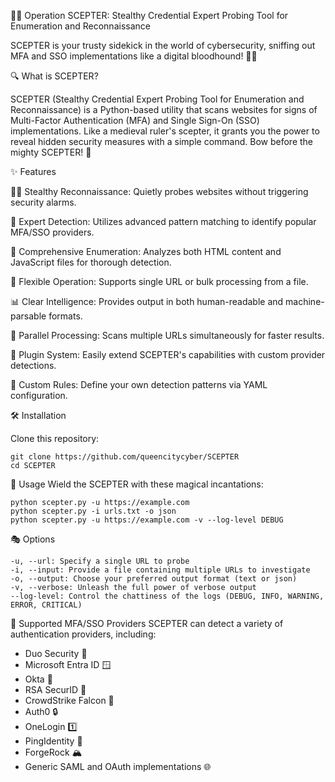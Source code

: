 🕵️‍♂️ Operation SCEPTER: Stealthy Credential Expert Probing Tool for Enumeration and Reconnaissance

SCEPTER is your trusty sidekick in the world of cybersecurity, sniffing out MFA and SSO implementations like a digital bloodhound! 🐕‍🦺

🔍 What is SCEPTER?

SCEPTER (Stealthy Credential Expert Probing Tool for Enumeration and Reconnaissance) is a Python-based utility that scans websites for signs of Multi-Factor Authentication (MFA) and Single Sign-On (SSO) implementations. Like a medieval ruler's scepter, it grants you the power to reveal hidden security measures with a simple command. Bow before the mighty SCEPTER! 👑

✨ Features

🕵️‍♀️ Stealthy Reconnaissance: Quietly probes websites without triggering security alarms.

🧠 Expert Detection: Utilizes advanced pattern matching to identify popular MFA/SSO providers.

🔬 Comprehensive Enumeration: Analyzes both HTML content and JavaScript files for thorough detection.

🦾 Flexible Operation: Supports single URL or bulk processing from a file.
 
📊 Clear Intelligence: Provides output in both human-readable and machine-parsable formats.

🚀 Parallel Processing: Scans multiple URLs simultaneously for faster results.
  
🔌 Plugin System: Easily extend SCEPTER's capabilities with custom provider detections.

📜 Custom Rules: Define your own detection patterns via YAML configuration.

🛠 Installation

Clone this repository:

```
git clone https://github.com/queencitycyber/SCEPTER
cd SCEPTER
```

🚀 Usage
Wield the SCEPTER with these magical incantations:

```
python scepter.py -u https://example.com
python scepter.py -i urls.txt -o json
python scepter.py -u https://example.com -v --log-level DEBUG
```

🎭 Options

```
-u, --url: Specify a single URL to probe
-i, --input: Provide a file containing multiple URLs to investigate
-o, --output: Choose your preferred output format (text or json)
-v, --verbose: Unleash the full power of verbose output
--log-level: Control the chattiness of the logs (DEBUG, INFO, WARNING, ERROR, CRITICAL)
```

🎯 Supported MFA/SSO Providers
SCEPTER can detect a variety of authentication providers, including:

- Duo Security 🔐
- Microsoft Entra ID 🪟
- Okta 🔵
- RSA SecurID 🔑
- CrowdStrike Falcon 🦅
- Auth0 🔒
- OneLogin 1️⃣
- PingIdentity 🏓
- ForgeRock 🏔
- Generic SAML and OAuth implementations 🌐

